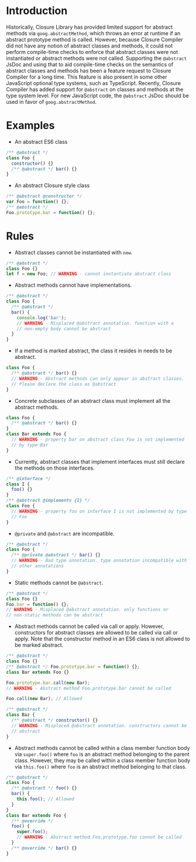 # Introduction
Historically, Closure Library has provided limited support for abstract methods via `goog.abstractMethod`, which throws an error at runtime if an abstract prototype method is called. However, because Closure Compiler did not have any notion of abstract classes and methods, it could not perform compile-time checks to enforce that abstract classes were not instantiated or abstract methods were not called. Supporting the `@abstract` JsDoc and using that to aid compile-time checks on the semantics of abstract classes and methods has been a feature request to Closure Compiler for a long time. This feature is also present in some other JavaScript optional type systems, such as TypeScript. Recently, Closure Compiler has added support for `@abstract` on classes and methods at the type system level. For new JavaScript code, the `@abstract` JsDoc should be used in favor of `goog.abstractMethod`.

# Examples
* An abstract ES6 class
```js
/** @abstract */
class Foo {
  constructor() {}
  /** @abstract */ bar() {}
}
```
* An abstract Closure style class 
```js
/** @abstract @constructor */
var Foo = function() {};
/** @abstract */   
Foo.prototype.bar = function() {};
```
# Rules
* Abstract classes cannot be instantiated with `new`.
```js
/** @abstract */
class Foo {}
let f = new Foo; // WARNING - cannot instantiate abstract class
```
* Abstract methods cannot have implementations.
```js
/** @abstract */
class Foo {
  /** @abstract */
  bar() {
    console.log('bar');
    // WARNING - Misplaced @abstract annotation. function with a 
    // non-empty body cannot be abstract
  }
}
```
* If a method is marked abstract, the class it resides in needs to be abstract.
```js
class Foo {
  /** @abstract */ bar() {}
  // WARNING - Abstract methods can only appear in abstract classes.
  // Please declare the class as @abstract
}
```
* Concrete subclasses of an abstract class must implement all the abstract methods.
```js
class Foo {
  /** @abstract */ bar() {}
}
class Bar extends Foo {
  // WARNING - property bar on abstract class Foo is not implemented
  // by type Bar
}
```
* Currently, abstract classes that implement interfaces must still declare the methods on those interfaces.
```js
/** @interface */
class I {
  foo() {}
}
/** @abstract @implements {I} */
class Foo {
  // WARNING - property foo on interface I is not implemented by type 
  // Foo
}
```
* `@private` and `@abstract` are incompatible.
```js
/** @abstract */
class Foo {
  /** @private @abstract */ bar() {}
  // WARNING - Bad type annotation. type annotation incompatible with 
  // other annotations
}
```
* Static methods cannot be `@abstract`.
```js
/** @abstract */
class Foo {}
Foo.bar = function() {};
// WARNING - Misplaced @abstract annotation. only functions or
// non-static methods can be abstract
```
* Abstract methods cannot be called via call or apply. However, constructors for abstract classes are allowed to be called via call or apply. Note that the constructor method in an ES6 class is not allowed to be marked abstract.
```js
/** @abstract */
class Foo {}
/** @abstract */ Foo.prototype.bar = function() {};
class Bar extends Foo {}

Foo.prototype.bar.call(new Bar);
// WARNING - Abstract method Foo.prototype.bar cannot be called

Foo.call(new Bar); // Allowed

/** @abstract */
class Baz {
  /** @abstract */ constructor() {}
  // WARNING - Misplaced @abstract annotation. constructors cannot be 
  // abstract
}
```
* Abstract methods cannot be called within a class member function body via `super.foo()` where `foo` is an abstract method belonging to the parent class. However, they may be called within a class member function body via `this.foo()` where `foo` is an abstract method belonging to that class.
```js
/** @abstract */
class Foo {
  /** @abstract */ foo() {}
  bar() {
    this.foo(); // Allowed
  }
}
class Bar extends Foo {
  /** @override */
  foo() {
    super.foo();
    // WARNING - Abstract method Foo.prototype.foo cannot be called
  }
  /** @override */ bar() {}
}
```
